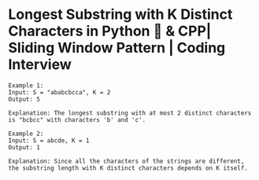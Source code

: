 # Longest Substring with K Distinct Characters in Python 🐍 & CPP| Sliding Window Pattern | Coding Interview

```
Example 1:
Input: S = "ababcbcca", K = 2
Output: 5

Explanation: The longest substring with at most 2 distinct characters is "bcbcc" with characters 'b' and 'c'.

Example 2:
Input: S = abcde, K = 1
Output: 1

Explanation: Since all the characters of the strings are different, the substring length with K distinct characters depends on K itself.
```